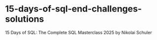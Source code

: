 # 15-days-of-sql-end-challenges-solutions
15 Days of SQL: The Complete SQL Masterclass 2025 by Nikolai Schuler
